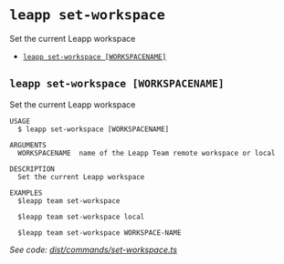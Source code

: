 `leapp set-workspace`
=====================

Set the current Leapp workspace

* [`leapp set-workspace [WORKSPACENAME]`](#leapp-set-workspace-workspacename)

## `leapp set-workspace [WORKSPACENAME]`

Set the current Leapp workspace

```
USAGE
  $ leapp set-workspace [WORKSPACENAME]

ARGUMENTS
  WORKSPACENAME  name of the Leapp Team remote workspace or local

DESCRIPTION
  Set the current Leapp workspace

EXAMPLES
  $leapp team set-workspace

  $leapp team set-workspace local

  $leapp team set-workspace WORKSPACE-NAME
```

_See code: [dist/commands/set-workspace.ts](https://github.com/noovolari/leapp/blob/v0.1.62/dist/commands/set-workspace.ts)_
